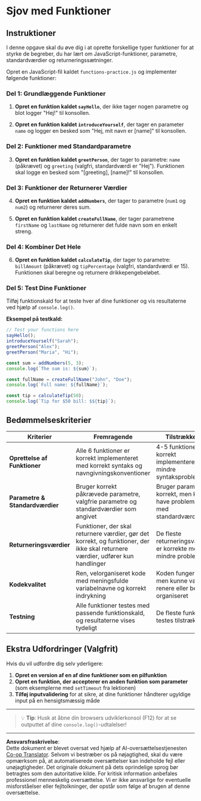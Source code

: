 <!--
CO_OP_TRANSLATOR_METADATA:
{
  "original_hash": "8328f58f4593b4671656ff8f4b2edbd9",
  "translation_date": "2025-10-23T21:53:09+00:00",
  "source_file": "2-js-basics/2-functions-methods/assignment.md",
  "language_code": "da"
}
-->
# Sjov med Funktioner

## Instruktioner

I denne opgave skal du øve dig i at oprette forskellige typer funktioner for at styrke de begreber, du har lært om JavaScript-funktioner, parametre, standardværdier og returneringssætninger.

Opret en JavaScript-fil kaldet `functions-practice.js` og implementer følgende funktioner:

### Del 1: Grundlæggende Funktioner
1. **Opret en funktion kaldet `sayHello`**, der ikke tager nogen parametre og blot logger "Hej!" til konsollen.

2. **Opret en funktion kaldet `introduceYourself`**, der tager en parameter `name` og logger en besked som "Hej, mit navn er [name]" til konsollen.

### Del 2: Funktioner med Standardparametre
3. **Opret en funktion kaldet `greetPerson`**, der tager to parametre: `name` (påkrævet) og `greeting` (valgfri, standardværdi er "Hej"). Funktionen skal logge en besked som "[greeting], [name]!" til konsollen.

### Del 3: Funktioner der Returnerer Værdier
4. **Opret en funktion kaldet `addNumbers`**, der tager to parametre (`num1` og `num2`) og returnerer deres sum.

5. **Opret en funktion kaldet `createFullName`**, der tager parametrene `firstName` og `lastName` og returnerer det fulde navn som en enkelt streng.

### Del 4: Kombiner Det Hele
6. **Opret en funktion kaldet `calculateTip`**, der tager to parametre: `billAmount` (påkrævet) og `tipPercentage` (valgfri, standardværdi er 15). Funktionen skal beregne og returnere drikkepengebeløbet.

### Del 5: Test Dine Funktioner
Tilføj funktionskald for at teste hver af dine funktioner og vis resultaterne ved hjælp af `console.log()`.

**Eksempel på testkald:**
```javascript
// Test your functions here
sayHello();
introduceYourself("Sarah");
greetPerson("Alex");
greetPerson("Maria", "Hi");

const sum = addNumbers(5, 3);
console.log(`The sum is: ${sum}`);

const fullName = createFullName("John", "Doe");
console.log(`Full name: ${fullName}`);

const tip = calculateTip(50);
console.log(`Tip for $50 bill: $${tip}`);
```

## Bedømmelseskriterier

| Kriterier | Fremragende | Tilstrækkelig | Kræver Forbedring |
| --------- | ----------- | ------------- | ----------------- |
| **Oprettelse af Funktioner** | Alle 6 funktioner er korrekt implementeret med korrekt syntaks og navngivningskonventioner | 4-5 funktioner er korrekt implementeret med mindre syntaksproblemer | 3 eller færre funktioner implementeret eller større syntaksfejl |
| **Parametre & Standardværdier** | Bruger korrekt påkrævede parametre, valgfrie parametre og standardværdier som angivet | Bruger parametre korrekt, men kan have problemer med standardværdier | Forkert eller manglende parameterimplementering |
| **Returneringsværdier** | Funktioner, der skal returnere værdier, gør det korrekt, og funktioner, der ikke skal returnere værdier, udfører kun handlinger | De fleste returneringsværdier er korrekte med mindre problemer | Betydelige problemer med returneringssætninger |
| **Kodekvalitet** | Ren, velorganiseret kode med meningsfulde variabelnavne og korrekt indrykning | Koden fungerer, men kunne være renere eller bedre organiseret | Koden er svær at læse eller dårligt struktureret |
| **Testning** | Alle funktioner testes med passende funktionskald, og resultaterne vises tydeligt | De fleste funktioner testes tilstrækkeligt | Begrænset eller forkert testning af funktioner |

## Ekstra Udfordringer (Valgfrit)

Hvis du vil udfordre dig selv yderligere:

1. **Opret en version af en af dine funktioner som en pilfunktion**
2. **Opret en funktion, der accepterer en anden funktion som parameter** (som eksemplerne med `setTimeout` fra lektionen)
3. **Tilføj inputvalidering** for at sikre, at dine funktioner håndterer ugyldige input på en hensigtsmæssig måde

---

> 💡 **Tip**: Husk at åbne din browsers udviklerkonsol (F12) for at se outputtet af dine `console.log()`-udtalelser!

---

**Ansvarsfraskrivelse**:  
Dette dokument er blevet oversat ved hjælp af AI-oversættelsestjenesten [Co-op Translator](https://github.com/Azure/co-op-translator). Selvom vi bestræber os på nøjagtighed, skal du være opmærksom på, at automatiserede oversættelser kan indeholde fejl eller unøjagtigheder. Det originale dokument på dets oprindelige sprog bør betragtes som den autoritative kilde. For kritisk information anbefales professionel menneskelig oversættelse. Vi er ikke ansvarlige for eventuelle misforståelser eller fejltolkninger, der opstår som følge af brugen af denne oversættelse.
